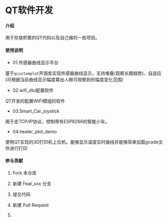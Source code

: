 # QT软件开发

#### 介绍
用于存放积累的QT代码以及自己做的一些项目。

#### 使用说明

- 01.传感器曲线显示平台

基于```qcustomplot```开源库实现传感器曲线显示，支持堆叠(观察长期趋势)、自适应(可根据当前曲线显示幅度算出人眼可观察到的幅度变化范围)

- 02.wifi_dtu配置软件

QT开发的配置WIFI模组的软件

- 03.Smart_Car_joystick

用于走TCP/IP协议，控制带有ESP8266的智能小车。

- 04.heater_plot_demo

使用QT实现的3D打印机上位机，能够显示温度实时曲线并能够简单加载gcode文件进行打印



#### 参与贡献

1.  Fork 本仓库
2.  新建 Feat_xxx 分支
3.  提交代码
4.  新建 Pull Request

2.  
